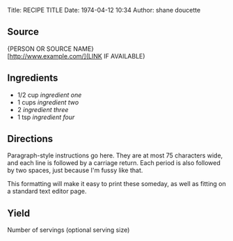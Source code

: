 Title: RECIPE TITLE
Date: 1974-04-12 10:34
Author: shane doucette

## Source
{PERSON OR SOURCE NAME}  
[http://www.example.com/](LINK IF AVAILABLE)

## Ingredients
+ 1/2 cup *ingredient one*
+ 1 cups *ingredient two*
+ 2 *ingredient three*
+ 1 tsp *ingredient four*

## Directions
Paragraph-style instructions go here.  They are at most 75 characters 
wide, and each line is followed by a carriage return.  Each period is also
followed by two spaces, just because I'm fussy like that.  

This formatting will make it easy to print these someday, as well as 
fitting on a standard text editor page.

## Yield
Number of servings (optional serving size)
